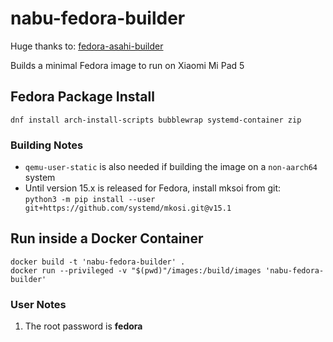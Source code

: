# nabu-fedora-builder

Huge thanks to: [fedora-asahi-builder](https://github.com/leifliddy/asahi-fedora-builder)

Builds a minimal Fedora image to run on Xiaomi Mi Pad 5

## Fedora Package Install

```dnf install arch-install-scripts bubblewrap systemd-container zip```

### Building Notes

- ```qemu-user-static``` is also needed if building the image on a ```non-aarch64``` system  
- Until version 15.x is released for Fedora, install mksoi from git:  
  `python3 -m pip install --user git+https://github.com/systemd/mkosi.git@v15.1`

## Run inside a Docker Container

```
docker build -t 'nabu-fedora-builder' . 
docker run --privileged -v "$(pwd)"/images:/build/images 'nabu-fedora-builder' 
```

### User Notes

1. The root password is **fedora**
